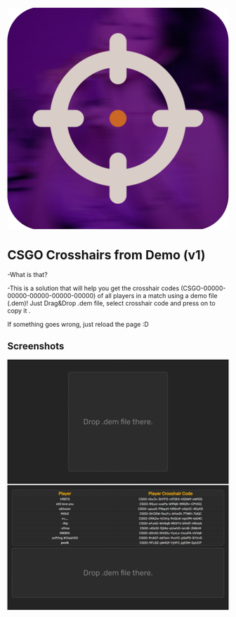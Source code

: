 ![Logo](source/images/logo.png?s=64)   
# CSGO Crosshairs from Demo (v1)
-What is that?

-This is a solution that will help you get the crosshair codes (CSGO-00000-00000-00000-00000-00000) of all players in a match using a demo file (.dem)!
Just Drag&Drop .dem file, select crosshair code and press on to copy it .

If something goes wrong, just reload the page :D

 


## Screenshots  
![StartScreen](source/images/start-screen.png)  
![StartScreen](source/images/end-screen.png)  

